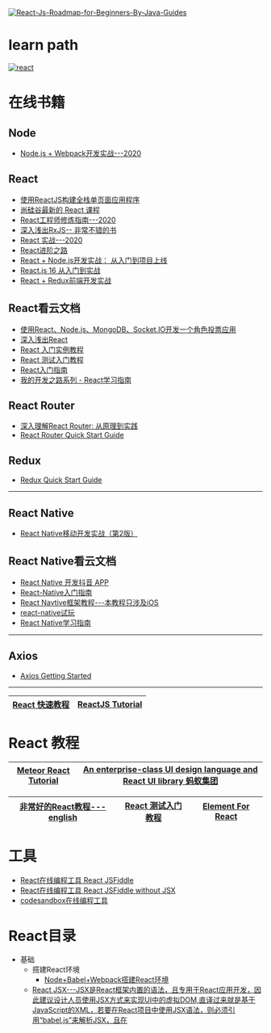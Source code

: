 

<a href="https://ibb.co/BgqkKqV"><img src="https://i.ibb.co/7G2hN2J/React-Js-Roadmap-for-Beginners-By-Java-Guides.png" alt="React-Js-Roadmap-for-Beginners-By-Java-Guides" border="0"></a>

# learn path
<a href="https://ibb.co/jDhSbGH"><img src="https://i.ibb.co/3c1n4Wk/react.png" alt="react" border="0"></a>

# 



# 在线书籍

## Node
* [Node.js + Webpack开发实战---2020](https://weread.qq.com/web/reader/7fd32de0723278b37fd69c3)

## React
* [使用ReactJS构建全栈单页面应用程序](https://fullstackopen.com/zh/about/)
* [尚硅谷最新的 React 课程](https://www.youtube.com/playlist?list=PLmOn9nNkQxJFJXLvkNsGsoCUxJLqyLGxu)
* [React工程师修炼指南---2020](https://weread.qq.com/web/reader/f0232240723982d3f02c0fd)
* [深入浅出RxJS-- 非常不错的书](https://weread.qq.com/web/reader/cfd321e05e4002cfd1a1ec2)
* [React 实战---2020](https://weread.qq.com/web/reader/b7e3278071db56f8b7ed9c4)
* [React进阶之路](https://weread.qq.com/web/reader/81b326407198d71881ba331)
* [React + Node.js开发实战： 从入门到项目上线](https://weread.qq.com/web/reader/29b322f07224e31b29b76fc)
* [React.js 16 从入门到实战](https://weread.qq.com/web/reader/96d32e5071c96a2f96d976f)
* [React + Redux前端开发实战](https://weread.qq.com/web/reader/20b328a0718ac6b320b2869)

## React看云文档 
   * [使用React、Node.js、MongoDB、Socket.IO开发一个角色投票应用](https://www.kancloud.cn/kancloud/create-voting-app)
   * [深入浅出React](https://www.kancloud.cn/kancloud/react-in-depth)
   * [React 入门实例教程](https://www.kancloud.cn/kancloud/react)
   * [React 测试入门教程](https://www.kancloud.cn/digest/react-testing-tutorial)
   * [React入门指南](https://www.kancloud.cn/kancloud/react-quickstart)
   * [我的开发之路系列 - React学习指南](https://www.kancloud.cn/xiaoyulive/react)

## React Router
* [深入理解React Router: 从原理到实践](https://weread.qq.com/web/reader/a1b32be0723b0985a1ba93c)
* [React Router Quick Start Guide](https://weread.qq.com/web/reader/9f232ee0722ffcc89f26416)

## Redux
* [Redux Quick Start Guide](https://weread.qq.com/web/reader/e7c320d0722ffad2e7c654c)

---

## React Native
* [React Native移动开发实战（第2版）](https://weread.qq.com/web/reader/32932df071df2dee32933c1)

## React Native看云文档  
   * [React Native 开发抖音 APP](https://www.kancloud.cn/fortheday/react-native-douyin)
   * [React-Native入门指南](https://www.kancloud.cn/kancloud/react-native-lession)
   * [React Navtive框架教程---本教程只涉及iOS](https://www.kancloud.cn/digest/reactvavtive)
   * [react-native试玩](https://www.kancloud.cn/digest/doctorqrn)
   * [React Native学习指南](https://www.kancloud.cn/digest/rnative/121783)

---

## Axios 
* [Axios Getting Started](https://axios-http.com/docs/intro)

---




[React 快速教程](https://www.w3schools.com/react/default.asp)|[ReactJS Tutorial](https://www.javaguides.net/p/reactjs-tutorial.html)|
---|---|



# React 教程

[Meteor React Tutorial](https://react-tutorial.meteor.com/simple-todos/)|[An enterprise-class UI design language and React UI library 蚂蚁集团](https://github.com/ant-design/ant-design)|
---|---|

[非常好的React教程---english](https://pomb.us/build-your-own-react/)|[React 测试入门教程](https://www.kancloud.cn/digest/react-testing-tutorial/217588)|[Element For React](https://github.com/elemefe/element-react)|
---|---|---|


# 工具
* [React在线编程工具 React JSFiddle](http://jsfiddle.net/reactjs/69z2wepo/)
* [React在线编程工具 React JSFiddle without JSX ](http://jsfiddle.net/reactjs/5vjqabv3/)
* [codesandbox在线编程工具](https://codesandbox.io/)

# React目录

* 基础
  *  搭建React环境
     * [Node+Babel+Webpack搭建React环境](https://weread.qq.com/web/reader/96d32e5071c96a2f96d976fkc9e32940268c9e1074f5bc6) 
  * [React JSX---JSX是React框架内置的语法，且专用于React应用开发，因此建议设计人员使用JSX方式来实现UI中的虚拟DOM,直译过来就是基于JavaScript的XML，若要在React项目中使用JSX语法，则必须引用“babel.js”来解析JSX，且在<script>标签中必须改用“type="text/babel"”属性](https://weread.qq.com/web/reader/96d32e5071c96a2f96d976fkaab325601eaab3238922e53)
  * [React脚手架工具](https://weread.qq.com/web/reader/96d32e5071c96a2f96d976fk45c322601945c48cce2e120)
    * [Create React App ](https://create-react-app.dev/)
    * [CodeSandbox ](https://codesandbox.io/s/)
    * [Rekit ](https://rekit.js.org/)
  * [React组件---尽管React组件与JSX代码实现的功能基本一致，但从设计角度上讲还是推荐使用React组件方式。原因是：将React组件与Props结合使用可以实现更灵活的功能，注意一点，React组件的名称首字母必须是大写的](https://weread.qq.com/web/reader/96d32e5071c96a2f96d976fk8e232ec02198e296a067180)
    * React组件原理---React组件从形式上看很像是JavaScript函数，通过这个函数返回一个需要在页面上展示的React元素，在函数内部定义好页面需要的元素组合，通过return语句返回函数值就可以了
      * React组件实现的方法
        * 方法一：通过JavaScript函数的形式来实现React组件 
        * 方法二：通过ES6 Class（类）的形式来实现React组件
      * [受控组件](https://weread.qq.com/web/reader/96d32e5071c96a2f96d976fk68d3221025468d30a95982e)
      * [非受控组件](https://weread.qq.com/web/reader/96d32e5071c96a2f96d976fk68d3221025468d30a95982e)
      * [React函数组件](https://weread.qq.com/web/reader/96d32e5071c96a2f96d976fk02e32f0021b02e74f10ece8)
      * [React类组件](https://weread.qq.com/web/reader/96d32e5071c96a2f96d976fk33e3289021c33e75ff09694)
      * [React组合组件](https://weread.qq.com/web/reader/96d32e5071c96a2f96d976fk6ea321b021d6ea9ab1ba605)
      * [React组件切分与提取](https://weread.qq.com/web/reader/96d32e5071c96a2f96d976fke3632bd0222e369853df322)
    * [Props---React组件通过Props可以接收任意的输入值，专门用来实现React函数组件接受参数的输入](https://weread.qq.com/web/reader/96d32e5071c96a2f96d976fk341323f021e34173cb3824c)
    * [React State与生命周期](https://weread.qq.com/web/reader/96d32e5071c96a2f96d976fk1c3321802231c383cd30bb3)
      * state---React框架之所以定义这个状态（State）概念，其目的就是仅仅通过更新React组件的状态（State），就可以实现重新渲染用户界面的操作（这样就不需要操作DOM了）。这点也正是React设计理念相较于其他前端框架的先进之处
        * 生命周期可基本分成三个状态
          * Mounting：已开始挂载真实的组件DOM
          * Updating：正在重新渲染组件DOM
          * Unmounting：已卸载真实的组件DOM。 
    * [React事件处理](https://weread.qq.com/web/reader/96d32e5071c96a2f96d976fkd9d320f022ed9d4f495e456)
    * [React Router](https://weread.qq.com/web/reader/96d32e5071c96a2f96d976fkf09320f026af0935e4cd23d)
    * [Redux]()




# React 项目实战

* [【项目实战】使用React、Node.js、MongoDB、Socket.IO开发一个角色投票应用---学习到如何使用Node.js构建一个REST API、使用MongoDB保存和检索数据、使用Socket.IO跟踪在线的访问者，以及使用React + Flux和服务端渲染来构建单页面应用，最后将应用部署到云端](https://www.kancloud.cn/kancloud/create-voting-app/63976)
* [【项目实战】React Native 开发抖音 APP](https://www.kancloud.cn/fortheday/react-native-douyin/1673388)
* [【项目实战】React实战博客系统](https://www.kancloud.cn/ale541/react_/2105655)
* [【项目实战】使用React、Node.js、MongoDB、Socket.IO开发一个角色投票应用](https://www.kancloud.cn/kancloud/create-voting-app/63976)
* [【项目实战】React project 实战系列](https://www.sourcecodeexamples.net/search/label/React-Projects)
* [【项目实战】Free Spring Boot ReactJS Open Source Projects ](https://www.javaguides.net/2020/08/free-spring-boot-reactjs-open-source-projects-github.html)
* [【项目实战】Spring Boot + React JS CRUD Example Tutorial](https://www.javaguides.net/2020/07/spring-boot-react-js-crud-example-tutorial.html)
* [【项目实战】ReactJS + Spring Boot CRUD Full Stack Application](https://www.youtube.com/playlist?list=PLGRDMO4rOGcNLnW1L2vgsExTBg-VPoZHr)
* [【项目实战】React JS + Spring Boot REST API Example Tutorial](https://www.javaguides.net/2020/07/react-js-spring-boot-rest-api-example-tutorial.html)
* [【项目实战】React + Spring Boot + MongoDB CRUD Example](https://www.javaguides.net/2021/08/react-spring-boot-mongodb-crud-example.html)
* [【项目实战】React + Spring Boot + PostgreSQL CRUD Example](https://www.javaguides.net/2021/08/react-spring-boot-postgresql-crud.html)
* [Spring Boot + Angular + MongoDB CRUD Example](https://www.javaguides.net/2021/08/spring-boot-angular-mongodb-crud-example.html)
* [Angular Spring Boot Login and Logout Example](https://www.javaguides.net/2021/08/angular-spring-boot-login-and-logout.html)
* [Spring Boot + Angular + PostgreSQL CRUD Example](https://www.javaguides.net/2021/08/spring-boot-angular-postgresql-crud.html)
* [【项目实战】Spring boot + React JS CRUD Example Tutorial - Spring Boot Backend with MySQL - Part 1](https://www.javaguides.net/2020/07/spring-boot-react-js-crud-example-tutorial-spring-boot-backend-part1.html)
* [【项目实战】Spring boot + React JS CRUD Example Tutorial - React App Frontend - Part 2](https://www.javaguides.net/2020/07/spring-boot-react-js-crud-example-tutorial-react-app-frontend-part2.html)


# 视频
* [Full MERN Website React Nodejs w/ GraphQL Tailwind and Docker From Zero To Deployment +  GIVEAWAY](https://www.youtube.com/watch?v=4ELH8CT4J0A)  
* [react入门加成+实战项目](https://www.bilibili.com/video/BV14y4y1g7M4/?spm_id_from=333.788.recommend_more_video.2)
* [Full MERN Website React Nodejs ](https://www.youtube.com/watch?v=4ELH8CT4J0A)
* [ React Projects - Complete Course](https://www.youtube.com/watch?v=a_7Z7C_JCyo)
* [React 入门实战（干货）](https://blog.csdn.net/qq_27384769/article/details/79439915)
* [前端 框架-react基础到实战-尚硅谷](https://www.bilibili.com/video/av51174155?from=search&seid=3761726523875051382)
* [尚硅谷前端：React框架](https://www.bilibili.com/video/av67465246?from=search&seid=13576425469917806454)
* [尚硅谷前端：React全栈项目谷粒后台](https://www.bilibili.com/video/av67517553?from=search&seid=8498443111459329613 "该项目是基于新版本 React 全家桶的后台管理项目，包括前端PC应用和后端应用,采用模块化、组件化、工程化的模式开发,项目架构 前台: React + Redux + React-Router + Axios + webpack
后台: Node + Express + MongoDB + Mongoose")
* [尚硅谷前端_硅谷直聘](https://www.bilibili.com/video/av49927093?from=search&seid=7125830216553997393 "该项目是基于新版本 React 的全栈项目，此项目为一个前后台分离的招聘的移动端Web SPA, 包括前端应用和后端应用,功能类似于BOSS直聘 前台: React全家桶 + ES6 + webpack 后台: Node + Express + MongoDB + SocketIO, 技术点:React, React-Router-DOM, Redux, antd-mobile, Axios,Postman, webpack ESlint,create-react-app,Babel, MD5, js-cookie, socket-io")
 
 
 
 # 参考
 * [React Native常用IDE推荐与安装配置](https://daimajiaoliu.com/daima/476219b40900404)
 * [2020年值得你去试试的10个React开发工具](https://www.cnblogs.com/powertoolsteam/p/12071440.html)
 * [2021 年 React 开发者使用率最高的 7 款工开发工具](https://news.sangniao.com/p/1443903086)
 * [ReactNative开发工具有这一篇足矣](https://cloud.tencent.com/developer/article/1117710)
